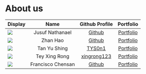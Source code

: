 # About us

Display | Name | Github Profile | Portfolio 
--------|:----:|:--------------:|:---------:
![](https://via.placeholder.com/100.png?text=Photo) | Jusuf Nathanael | [Github](https://github.com/jusufnathanael) | [Portfolio](docs/team/johndoe.md)
![](https://i.imgur.com/M9W68d1.jpg) | Zhan Hao | [Github](https://github.com/Speedweener/tp) | [Portfolio](docs/team/johndoe.md)
![](https://via.placeholder.com/100.png?text=Photo) | Tan Yu Shing | [TYS0n1](https://github.com/TYS0n1) | [Portfolio](docs/team/johndoe.md)
![](https://via.placeholder.com/100.png?text=Photo) | Tey Xing Rong | [xingrong123](https://github.com/xingrong123) | [Portfolio](docs/team/johndoe.md)
![](https://via.placeholder.com/100.png?text=Photo) | Francisco Chensan | [Github](https://github.com/) | [Portfolio](docs/team/johndoe.md)
